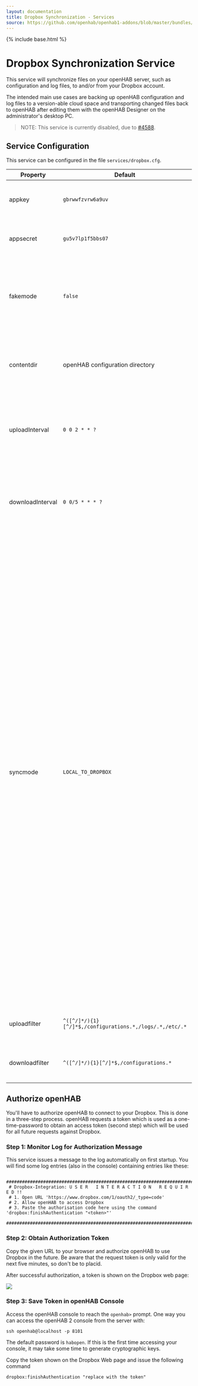 ```yaml
---
layout: documentation
title: Dropbox Synchronization - Services
source: https://github.com/openhab/openhab1-addons/blob/master/bundles/io/org.openhab.io.dropbox/README.md
---
```


<!-- Attention authors: Do not edit directly. Please add your changes to the appropriate source repository -->

{% include base.html %}

# Dropbox Synchronization Service

This service will synchronize files on your openHAB server, such as configuration and log files, to and/or from your Dropbox account.

The intended main use cases are backing up openHAB configuration and log files to a version-able cloud space and transporting changed files back to openHAB after editing them with the openHAB Designer on the administrator's desktop PC.

> NOTE: This service is currently disabled, due to [#4588](https://github.com/openhab/openhab1-addons/issues/4588).

## Service Configuration

This service can be configured in the file `services/dropbox.cfg`.

| Property | Default | Required | Description |
|----------|---------|:--------:|-------------|
| appkey   | `gbrwwfzvrw6a9uv` |  Yes due to [#4588](https://github.com/openhab/openhab1-addons/issues/4588) | the default app key is defunct and code changes are necessary. |
| appsecret | `gu5v7lp1f5bbs07` | Yes due to [#4588](https://github.com/openhab/openhab1-addons/issues/4588) | the default app secret is defunct and code changes are necessary. |
| fakemode |  `false` |   No    | operates the synchronizer in fake mode which avoids uploading files to or downloading files from Dropbox. Set to `true` as a test mode for the filter settings. |
| contentdir | openHAB configuration directory | No | the base directory to synchronize with openHAB, configure `uploadFilter` and `downloadFilter` to select files |
| uploadInterval | `0 0 2 * * ?` | No | a [cron expression](http://quartz-scheduler.org/documentation/quartz-2.1.x/tutorials/tutorial-lesson-06) to set the schedule for uploading changes to Dropbox.  The default schedule uploads changes every day at 2am. |
| downloadInterval | `0 0/5 * * * ?` | No | a [cron expression](http://quartz-scheduler.org/documentation/quartz-2.1.x/tutorials/tutorial-lesson-06) to set the schedule for downloading changes from Dropbox.  The default schedule downloads any changes every five minutes. |
| syncmode | `LOCAL_TO_DROPBOX` | No | There are three different synchronization modes available:<br/><br/>`DROPBOX_TO_LOCAL` - changed files will be downloaded from your Dropbox to openHAB only<br/>`LOCAL_TO_DROPBOX` - locally changed files will be uploaded to your Dropbox only<br/>`BIDIRECTIONAL` - files will be synchronized from Dropbox to your local openHAB and vice versa. All changes will be downloaded from Dropbox to your local system first. After that any local changes will be uploaded to Dropbox. Hence a concurrent change to one file will be overruled by Dropbox in any case.<br/><br/>In case your Dropbox returns the `reset` flag, all local files will be uploaded to your Dropbox once, even if your synchronization mode is set to `DROPBOX_TO_LOCAL`. The `reset` flag might be returned either if the synchronization has been the first call ever (so no delta cursor is available) or there might be technical issues at Dropbox which causes the connected clients to resynchronize their states with Dropbox again. |
| uploadfilter | `^([^/]*/){1}[^/]*$,/configurations.*,/logs/.*,/etc/.*` | No | The defaults are specific to openHAB 1.x running on Unix-like systems |
| downloadfilter | `^([^/]*/){1}[^/]*$,/configurations.*` | No | The defaults are specific to openHAB 1.x running on Unix-like systems |

## Authorize openHAB

You'll have to authorize openHAB to connect to your Dropbox. This is done in a three-step process. openHAB requests a token which is used as a one-time-password to obtain an access token (second step) which will be used for all future requests against Dropbox.

### Step 1: Monitor Log for Authorization Message

This service issues a message to the log automatically on first startup. You will find some log entries (also in the console) containing entries like these:

```text
 #########################################################################################
 # Dropbox-Integration: U S E R   I N T E R A C T I O N   R E Q U I R E D !!
 # 1. Open URL 'https://www.dropbox.com/1/oauth2/_type=code'
 # 2. Allow openHAB to access Dropbox
 # 3. Paste the authorisation code here using the command 'dropbox:finishAuthentication "<token>"'
 #########################################################################################
```

### Step 2: Obtain Authorization Token

Copy the given URL to your browser and authorize openHAB to use Dropbox in the future. Be aware that the request token is only valid for the next five minutes, so don't be to placid.

After successful authorization, a token is shown on the Dropbox web page:

![](https://github.com/openhab/openhab1-addons/wiki/images/screenshots/dropbox-authorization.png)

### Step 3: Save Token in openHAB Console

Access the openHAB console to reach the `openhab>` prompt.  One way you can access the openHAB 2 console from the server with:

```shell
ssh openhab@localhost -p 8101
```

The default password is `habopen`.  If this is the first time accessing your console, it may take some time to generate cryptographic keys.

Copy the token shown on the Dropbox Web page and issue the following command 

```text
dropbox:finishAuthentication "replace with the token"
```
